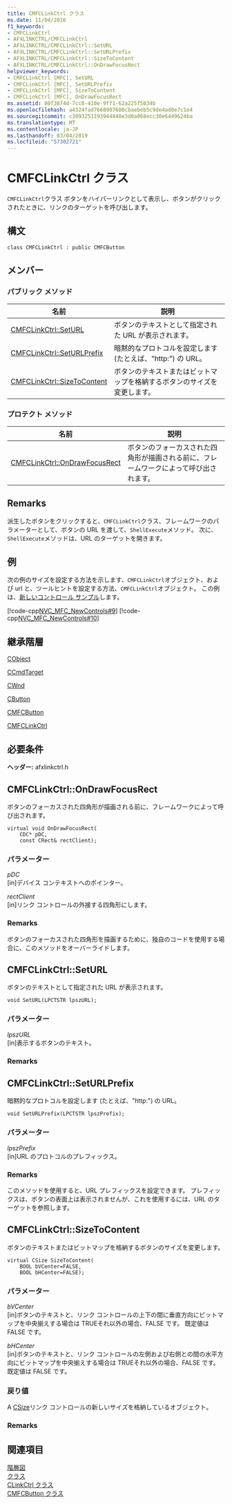 ```yaml
---
title: CMFCLinkCtrl クラス
ms.date: 11/04/2016
f1_keywords:
- CMFCLinkCtrl
- AFXLINKCTRL/CMFCLinkCtrl
- AFXLINKCTRL/CMFCLinkCtrl::SetURL
- AFXLINKCTRL/CMFCLinkCtrl::SetURLPrefix
- AFXLINKCTRL/CMFCLinkCtrl::SizeToContent
- AFXLINKCTRL/CMFCLinkCtrl::OnDrawFocusRect
helpviewer_keywords:
- CMFCLinkCtrl [MFC], SetURL
- CMFCLinkCtrl [MFC], SetURLPrefix
- CMFCLinkCtrl [MFC], SizeToContent
- CMFCLinkCtrl [MFC], OnDrawFocusRect
ms.assetid: 80f3874d-7cc8-410e-9ff1-62a225f5034b
ms.openlocfilehash: a4324fad7668907600cbaebeb5c9de4ad0e7c1e4
ms.sourcegitcommit: c3093251193944840e3d0a068ecc30e6449624ba
ms.translationtype: MT
ms.contentlocale: ja-JP
ms.lasthandoff: 03/04/2019
ms.locfileid: "57302721"
---
```

# <a name="cmfclinkctrl-class"></a>CMFCLinkCtrl クラス

`CMFCLinkCtrl`クラス ボタンをハイパーリンクとして表示し、ボタンがクリックされたときに、リンクのターゲットを呼び出します。

## <a name="syntax"></a>構文

```
class CMFCLinkCtrl : public CMFCButton
```

## <a name="members"></a>メンバー

### <a name="public-methods"></a>パブリック メソッド

|名前|説明|
|----------|-----------------|
|[CMFCLinkCtrl::SetURL](#seturl)|ボタンのテキストとして指定された URL が表示されます。|
|[CMFCLinkCtrl::SetURLPrefix](#seturlprefix)|暗黙的なプロトコルを設定します (たとえば、"http:") の URL。|
|[CMFCLinkCtrl::SizeToContent](#sizetocontent)|ボタンのテキストまたはビットマップを格納するボタンのサイズを変更します。|

### <a name="protected-methods"></a>プロテクト メソッド

|名前|説明|
|----------|-----------------|
|[CMFCLinkCtrl::OnDrawFocusRect](#ondrawfocusrect)|ボタンのフォーカスされた四角形が描画される前に、フレームワークによって呼び出されます。|

## <a name="remarks"></a>Remarks

派生したボタンをクリックすると、`CMFCLinkCtrl`クラス、フレームワークのパラメーターとして、ボタンの URL を渡して、`ShellExecute`メソッド。 次に、`ShellExecute`メソッドは、URL のターゲットを開きます。

## <a name="example"></a>例

次の例のサイズを設定する方法を示します、`CMFCLinkCtrl`オブジェクト、および url と、ツールヒントを設定する方法、`CMFCLinkCtrl`オブジェクト。 この例は、[新しいコントロール サンプル](../../visual-cpp-samples.md)します。

[!code-cpp[NVC_MFC_NewControls#9](../../mfc/reference/codesnippet/cpp/cmfclinkctrl-class_1.h)]
[!code-cpp[NVC_MFC_NewControls#10](../../mfc/reference/codesnippet/cpp/cmfclinkctrl-class_2.cpp)]

## <a name="inheritance-hierarchy"></a>継承階層

[CObject](../../mfc/reference/cobject-class.md)

[CCmdTarget](../../mfc/reference/ccmdtarget-class.md)

[CWnd](../../mfc/reference/cwnd-class.md)

[CButton](../../mfc/reference/cbutton-class.md)

[CMFCButton](../../mfc/reference/cmfcbutton-class.md)

[CMFCLinkCtrl](../../mfc/reference/cmfclinkctrl-class.md)

## <a name="requirements"></a>必要条件

**ヘッダー:** afxlinkctrl.h

##  <a name="ondrawfocusrect"></a>  CMFCLinkCtrl::OnDrawFocusRect

ボタンのフォーカスされた四角形が描画される前に、フレームワークによって呼び出されます。

```
virtual void OnDrawFocusRect(
    CDC* pDC,
    const CRect& rectClient);
```

### <a name="parameters"></a>パラメーター

*pDC*<br/>
[in]デバイス コンテキストへのポインター。

*rectClient*<br/>
[in]リンク コントロールの外接する四角形にします。

### <a name="remarks"></a>Remarks

ボタンのフォーカスされた四角形を描画するために、独自のコードを使用する場合に、このメソッドをオーバーライドします。

##  <a name="seturl"></a>  CMFCLinkCtrl::SetURL

ボタンのテキストとして指定された URL が表示されます。

```
void SetURL(LPCTSTR lpszURL);
```

### <a name="parameters"></a>パラメーター

*lpszURL*<br/>
[in]表示するボタンのテキスト。

### <a name="remarks"></a>Remarks

##  <a name="seturlprefix"></a>  CMFCLinkCtrl::SetURLPrefix

暗黙的なプロトコルを設定します (たとえば、"http:") の URL。

```
void SetURLPrefix(LPCTSTR lpszPrefix);
```

### <a name="parameters"></a>パラメーター

*lpszPrefix*<br/>
[in]URL のプロトコルのプレフィックス。

### <a name="remarks"></a>Remarks

このメソッドを使用すると、URL プレフィックスを設定できます。 プレフィックスは、ボタンの表面上は表示されませんが、これを使用するには、URL のターゲットを参照します。

##  <a name="sizetocontent"></a>  CMFCLinkCtrl::SizeToContent

ボタンのテキストまたはビットマップを格納するボタンのサイズを変更します。

```
virtual CSize SizeToContent(
    BOOL bVCenter=FALSE,
    BOOL bHCenter=FALSE);
```

### <a name="parameters"></a>パラメーター

*bVCenter*<br/>
[in]ボタンのテキストと、リンク コントロールの上下の間に垂直方向にビットマップを中央揃えする場合は TRUEそれ以外の場合、FALSE です。 既定値は FALSE です。

*bHCenter*<br/>
[in]ボタンのテキストと、リンク コントロールの左側および右側との間の水平方向にビットマップを中央揃えする場合は TRUEそれ以外の場合、FALSE です。 既定値は FALSE です。

### <a name="return-value"></a>戻り値

A [CSize](../../atl-mfc-shared/reference/csize-class.md)リンク コントロールの新しいサイズを格納しているオブジェクト。

### <a name="remarks"></a>Remarks

## <a name="see-also"></a>関連項目

[階層図](../../mfc/hierarchy-chart.md)<br/>
[クラス](../../mfc/reference/mfc-classes.md)<br/>
[CLinkCtrl クラス](../../mfc/reference/clinkctrl-class.md)<br/>
[CMFCButton クラス](../../mfc/reference/cmfcbutton-class.md)
